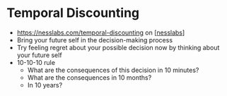 # Temporal Discounting
- https://nesslabs.com/temporal-discounting on [[nesslabs]]
- Bring your future self in the decision-making process
- Try feeling regret about your possible decision now by thinking about your future self
- 10-10-10 rule
    - What are the consequences of this decision in 10 minutes?
    - What are the consequences in 10 months?
    - In 10 years?

[//begin]: # "Autogenerated link references for markdown compatibility"
[nesslabs]: nesslabs "nesslabs"
[//end]: # "Autogenerated link references"